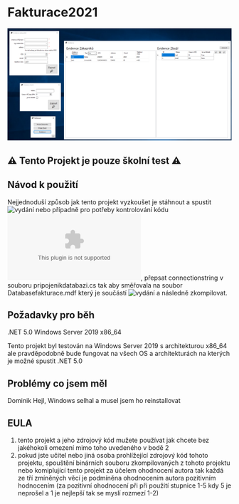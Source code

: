 # Fakturace2021


![Screenshot](https://github.com/panmourovaty/Fakturace2021/blob/main/printsceen.PNG)

## ⚠️ Tento Projekt je pouze školní test ⚠️

## Návod k použití
Nejjednoduší způsob jak tento projekt vyzkoušet je stáhnout a spustit ![vydání](https://github.com/panmourovaty/Fakturace2021/releases/) nebo případně pro potřeby kontrolování kódu ![stáhnou projekt](https://github.com/panmourovaty/Fakturace2021/archive/main.zip), přepsat connectionstring v souboru pripojenikdatabazi.cs tak aby směřovala na soubor Databasefakturace.mdf který je součástí ![vydání](https://github.com/panmourovaty/Fakturace2021/releases/) a následně zkompilovat.

## Požadavky pro běh
.NET 5.0
Windows Server 2019
x86_64

Tento projekt byl testován na Windows Server 2019 s architekturou x86_64 ale pravděpodobně bude fungovat na všech OS a architekturách na kterých je možné spustit .NET 5.0

## Problémy co jsem měl

Dominik Hejl, Windows selhal a musel jsem ho reinstallovat

## EULA
1. tento projekt a jeho zdrojový kód mužete používat jak chcete bez jakéhokoli omezení mimo toho uvedeného v bodě 2
2. pokud jste učitel nebo jiná osoba prohlížející zdrojový kód tohoto projektu, spouštění binárních souboru zkompilovaných z tohoto projektu nebo komiplující tento projekt za účelem ohodnocení autora tak každá ze tří zmíněných věcí je podmíněna ohodnocením autora pozitivním hodnocením (za pozitivní ohodnocení při při použití stupnice 1-5 kdy 5 je neprošel a 1 je nejlepší tak se myslí rozmezí 1-2)
